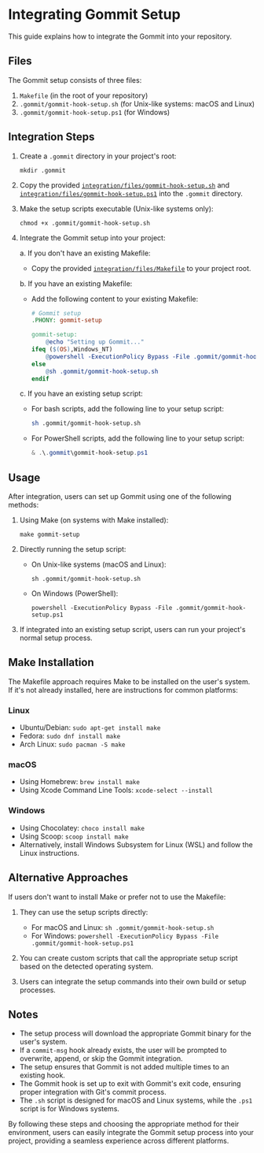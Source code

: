 # Integrating Gommit Setup

This guide explains how to integrate the Gommit into your repository.

## Files

The Gommit setup consists of three files:

1. `Makefile` (in the root of your repository)
2. `.gommit/gommit-hook-setup.sh` (for Unix-like systems: macOS and Linux)
3. `.gommit/gommit-hook-setup.ps1` (for Windows)

## Integration Steps

1. Create a `.gommit` directory in your project's root:

   ```
   mkdir .gommit
   ```

2. Copy the provided [`integration/files/gommit-hook-setup.sh`](https://raw.githubusercontent.com/moukrea/gommit/main/integration/files/gommit-hook-setup.sh) and [`integration/files/gommit-hook-setup.ps1`](https://raw.githubusercontent.com/moukrea/gommit/main/integration/files/gommit-hook-setup.ps1)  into the `.gommit` directory.

3. Make the setup scripts executable (Unix-like systems only):

   ```
   chmod +x .gommit/gommit-hook-setup.sh
   ```

4. Integrate the Gommit setup into your project:

   a. If you don't have an existing Makefile:
      - Copy the provided [`integration/files/Makefile`](https://raw.githubusercontent.com/moukrea/gommit/main/integration/files/Makefile) to your project root.

   b. If you have an existing Makefile:
      - Add the following content to your existing Makefile:
        ```makefile
        # Gommit setup
        .PHONY: gommit-setup

        gommit-setup:
        	@echo "Setting up Gommit..."
        ifeq ($(OS),Windows_NT)
        	@powershell -ExecutionPolicy Bypass -File .gommit/gommit-hook-setup.ps1
        else
        	@sh .gommit/gommit-hook-setup.sh
        endif
        ```

   c. If you have an existing setup script:
      - For bash scripts, add the following line to your setup script:
        ```bash
        sh .gommit/gommit-hook-setup.sh
        ```
      - For PowerShell scripts, add the following line to your setup script:
        ```powershell
        & .\.gommit\gommit-hook-setup.ps1
        ```

## Usage

After integration, users can set up Gommit using one of the following methods:

1. Using Make (on systems with Make installed):
   ```
   make gommit-setup
   ```

2. Directly running the setup script:
   - On Unix-like systems (macOS and Linux):
     ```
     sh .gommit/gommit-hook-setup.sh
     ```
   - On Windows (PowerShell):
     ```
     powershell -ExecutionPolicy Bypass -File .gommit/gommit-hook-setup.ps1
     ```

3. If integrated into an existing setup script, users can run your project's normal setup process.

## Make Installation

The Makefile approach requires Make to be installed on the user's system. If it's not already installed, here are instructions for common platforms:

### Linux
- Ubuntu/Debian: `sudo apt-get install make`
- Fedora: `sudo dnf install make`
- Arch Linux: `sudo pacman -S make`

### macOS
- Using Homebrew: `brew install make`
- Using Xcode Command Line Tools: `xcode-select --install`

### Windows
- Using Chocolatey: `choco install make`
- Using Scoop: `scoop install make`
- Alternatively, install Windows Subsystem for Linux (WSL) and follow the Linux instructions.

## Alternative Approaches

If users don't want to install Make or prefer not to use the Makefile:

1. They can use the setup scripts directly:
   - For macOS and Linux: `sh .gommit/gommit-hook-setup.sh`
   - For Windows: `powershell -ExecutionPolicy Bypass -File .gommit/gommit-hook-setup.ps1`

2. You can create custom scripts that call the appropriate setup script based on the detected operating system.

3. Users can integrate the setup commands into their own build or setup processes.

## Notes

- The setup process will download the appropriate Gommit binary for the user's system.
- If a `commit-msg` hook already exists, the user will be prompted to overwrite, append, or skip the Gommit integration.
- The setup ensures that Gommit is not added multiple times to an existing hook.
- The Gommit hook is set up to exit with Gommit's exit code, ensuring proper integration with Git's commit process.
- The `.sh` script is designed for macOS and Linux systems, while the `.ps1` script is for Windows systems.

By following these steps and choosing the appropriate method for their environment, users can easily integrate the Gommit setup process into your project, providing a seamless experience across different platforms.